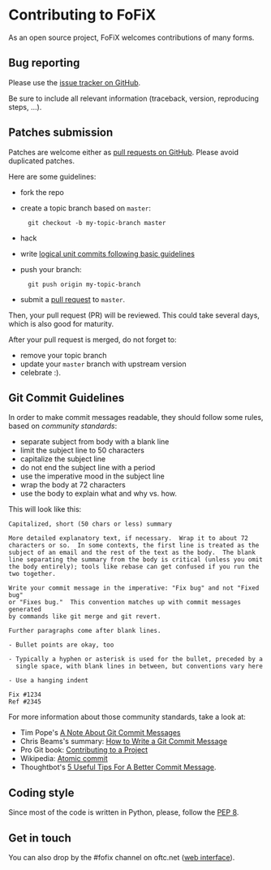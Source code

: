 Contributing to FoFiX
=====================

As an open source project, FoFiX welcomes contributions of many forms.


Bug reporting
-------------

Please use the [issue tracker on GitHub](https://github.com/fofix/fofix/issues).

Be sure to include all relevant information (traceback, version, reproducing
steps, …).


Patches submission
------------------

Patches are welcome either as [pull requests on GitHub](https://github.com/fofix/fofix/pulls).
Please avoid duplicated patches.

Here are some guidelines:
- fork the repo
- create a topic branch based on `master`:

        git checkout -b my-topic-branch master


- hack
- write [logical unit commits following basic guidelines](#git-commit-guidelines)
- push your branch:

        git push origin my-topic-branch

- submit a [pull request](https://help.github.com/articles/creating-a-pull-request/) to `master`.


Then, your pull request (PR) will be reviewed. This could take several days,
which is also good for maturity.

After your pull request is merged, do not forget to:
- remove your topic branch
- update your `master` branch with upstream version
- celebrate :).


Git Commit Guidelines
---------------------

In order to make commit messages readable, they should follow some rules, based
on *community standards*:
- separate subject from body with a blank line
- limit the subject line to 50 characters
- capitalize the subject line
- do not end the subject line with a period
- use the imperative mood in the subject line
- wrap the body at 72 characters
- use the body to explain what and why vs. how.


This will look like this:

    Capitalized, short (50 chars or less) summary

    More detailed explanatory text, if necessary.  Wrap it to about 72
    characters or so.  In some contexts, the first line is treated as the
    subject of an email and the rest of the text as the body.  The blank
    line separating the summary from the body is critical (unless you omit
    the body entirely); tools like rebase can get confused if you run the
    two together.

    Write your commit message in the imperative: "Fix bug" and not "Fixed bug"
    or "Fixes bug."  This convention matches up with commit messages generated
    by commands like git merge and git revert.

    Further paragraphs come after blank lines.

    - Bullet points are okay, too

    - Typically a hyphen or asterisk is used for the bullet, preceded by a
      single space, with blank lines in between, but conventions vary here

    - Use a hanging indent

    Fix #1234
    Ref #2345


For more information about those community standards, take a look at:
- Tim Pope's [A Note About Git Commit Messages](http://tbaggery.com/2008/04/19/a-note-about-git-commit-messages.html)
- Chris Beams's summary: [How to Write a Git Commit Message](https://chris.beams.io/posts/git-commit/)
- Pro Git book: [Contributing to a Project](https://www.git-scm.com/book/en/v2/Distributed-Git-Contributing-to-a-Project#Commit-Guidelines)
- Wikipedia: [Atomic commit](https://en.wikipedia.org/wiki/Atomic_commit#Atomic_Commit_Convention)
- Thoughtbot's [5 Useful Tips For A Better Commit Message](https://robots.thoughtbot.com/5-useful-tips-for-a-better-commit-message).


Coding style
------------

Since most of the code is written in Python, please, follow the [PEP 8](https://www.python.org/dev/peps/pep-0008/).


Get in touch
------------

You can also drop by the #fofix channel on oftc.net ([web interface](https://webchat.oftc.net/)).

